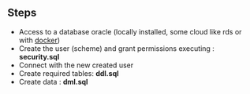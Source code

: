## Steps

- Access to a database oracle (locally installed, some cloud like rds or with [docker](https://gist.github.com/jrichardsz/0a90cd74f0ed4635721844e5e66d3544))
- Create the user (scheme) and grant permissions executing  : **security.sql**
- Connect with the new created user
- Create required tables: **ddl.sql**
- Create data : **dml.sql**
